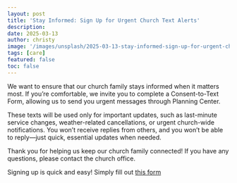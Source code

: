 ```yaml
---
layout: post
title: 'Stay Informed: Sign Up for Urgent Church Text Alerts'
description:
date: 2025-03-13
author: christy
image: '/images/unsplash/2025-03-13-stay-informed-sign-up-for-urgent-church-text-alerts.jpg'
tags: [care]
featured: false
toc: false
---
```


We want to ensure that our church family stays informed when it matters most. If you’re comfortable, we invite you to complete a Consent-to-Text Form, allowing us to send you urgent messages through Planning Center.

These texts will be used only for important updates, such as last-minute service changes, weather-related cancellations, or urgent church-wide notifications. You won’t receive replies from others, and you won’t be able to reply—just quick, essential updates when needed.

Thank you for helping us keep our church family connected! If you have any questions, please contact the church office.

Signing up is quick and easy! Simply fill out [this form](https://bit.ly/ucc-consent)